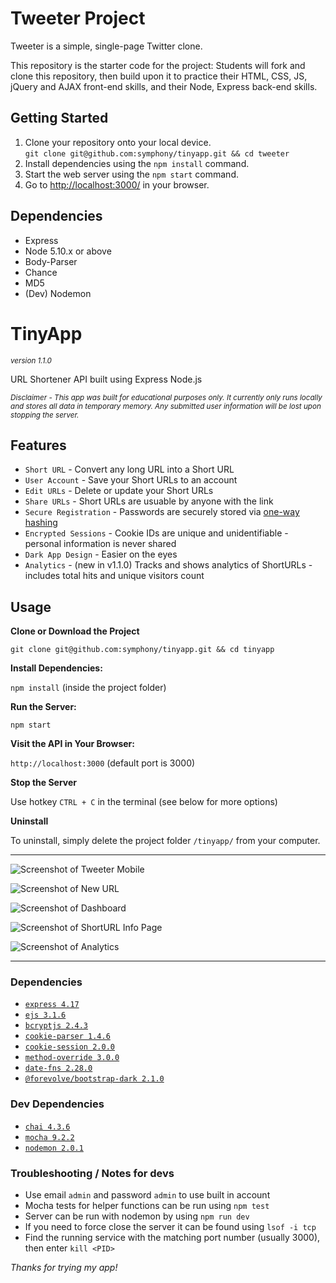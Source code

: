# Tweeter Project

Tweeter is a simple, single-page Twitter clone.

This repository is the starter code for the project: Students will fork and clone this repository, then build upon it to practice their HTML, CSS, JS, jQuery and AJAX front-end skills, and their Node, Express back-end skills.

## Getting Started

1. Clone your repository onto your local device.  
`git clone git@github.com:symphony/tinyapp.git && cd tweeter`  
2. Install dependencies using the `npm install` command.
3. Start the web server using the `npm start` command.
4. Go to <http://localhost:3000/> in your browser.

## Dependencies

- Express
- Node 5.10.x or above
- Body-Parser
- Chance
- MD5
- (Dev) Nodemon


# TinyApp
<sub>*version 1.1.0*</sub>

URL Shortener API built using Express Node.js  

<sub>*Disclaimer - This app was built for educational purposes only. It currently only runs locally and stores all data in temporary memory. Any submitted user information will be lost upon stopping the server.*</sub>

## Features

* `Short URL` - Convert any long URL into a Short URL
* `User Account` - Save your Short URLs to an account
* `Edit URLs` - Delete or update your Short URLs
* `Share URLs` - Short URLs are usuable by anyone with the link
* `Secure Registration` - Passwords are securely stored via [one-way hashing](https://en.wikipedia.org/wiki/Cryptographic_hash_function)
* `Encrypted Sessions` - Cookie IDs are unique and unidentifiable - personal information is never shared
* `Dark App Design` - Easier on the eyes
* `Analytics` - (new in v1.1.0) Tracks and shows analytics of ShortURLs - includes total hits and unique visitors count 

## Usage

**Clone or Download the Project**

`git clone git@github.com:symphony/tinyapp.git && cd tinyapp`

**Install Dependencies:**

`npm install` (inside the project folder)

**Run the Server:**

`npm start`

**Visit the API in Your Browser:**

`http://localhost:3000` (default port is 3000)

**Stop the Server**

Use hotkey `CTRL + C` in the terminal (see below for more options)

**Uninstall**

To uninstall, simply delete the project folder `/tinyapp/` from your computer.

---

![Screenshot of Tweeter Mobile](docs/tweet1.png?raw=true "Tweeter Mobile")

![Screenshot of New URL](docs/tweet2.png?raw=true "New Short URL")

![Screenshot of Dashboard](docs/tweet3.png?raw=true "User Dashboard")

![Screenshot of ShortURL Info Page](docs/tweet4.png?raw=true "ShortURL Info Page")

![Screenshot of Analytics](docs/tiny5.png?raw=true "Analytics")

---

### Dependencies
* [`express 4.17`](https://www.npmjs.com/package/express)
* [`ejs 3.1.6`](https://www.npmjs.com/package/ejs)
* [`bcryptjs 2.4.3`](https://www.npmjs.com/package/bcryptjs)
* [`cookie-parser 1.4.6`](https://www.npmjs.com/package/cookie-parser)
* [`cookie-session 2.0.0`](https://www.npmjs.com/package/cookie-session)
* [`method-override 3.0.0`](https://www.npmjs.com/package/method-override)
* [`date-fns 2.28.0`](https://www.npmjs.com/package/date-fns)
* [`@forevolve/bootstrap-dark 2.1.0`](https://www.npmjs.com/package/@forevolve/bootstrap-dark)


### Dev Dependencies
* [`chai 4.3.6`](https://www.npmjs.com/package/chai)
* [`mocha 9.2.2`](https://www.npmjs.com/package/mocha)
* [`nodemon 2.0.1`](https://www.npmjs.com/package/nodemon)

### Troubleshooting / Notes for devs

 - Use email `admin` and password `admin` to use built in account
 - Mocha tests for helper functions can be run using `npm test`
 - Server can be run with nodemon by using `npm run dev`
 - If you need to force close the server it can be found using `lsof -i tcp`
 - Find the running service with the matching port number (usually 3000), then enter `kill <PID>`

*Thanks for trying my app!*